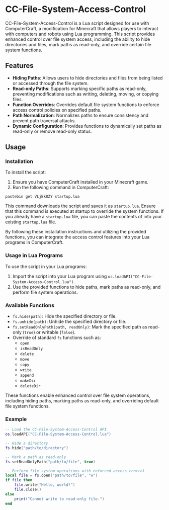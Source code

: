 # CC-File-System-Access-Control

CC-File-System-Access-Control is a Lua script designed for use with ComputerCraft, a modification for Minecraft that allows players to interact with computers and robots using Lua programming. This script provides enhanced control over file system access, including the ability to hide directories and files, mark paths as read-only, and override certain file system functions.

## Features

- **Hiding Paths**: Allows users to hide directories and files from being listed or accessed through the file system.
- **Read-only Paths**: Supports marking specific paths as read-only, preventing modifications such as writing, deleting, moving, or copying files.
- **Function Overrides**: Overrides default file system functions to enforce access control policies on specified paths.
- **Path Normalization**: Normalizes paths to ensure consistency and prevent path traversal attacks.
- **Dynamic Configuration**: Provides functions to dynamically set paths as read-only or remove read-only status.

## Usage

### Installation

To install the script:

1. Ensure you have ComputerCraft installed in your Minecraft game.
2. Run the following command in ComputerCraft:

```
pastebin get VLjBk8ZY startup.lua
```

This command downloads the script and saves it as `startup.lua`. Ensure that this command is executed at startup to override the system functions. If you already have a `startup.lua` file, you can paste the contents of into your existing `startup.lua` file.

By following these installation instructions and utilizing the provided functions, you can integrate the access control features into your Lua programs in ComputerCraft.

### Usage in Lua Programs

To use the script in your Lua programs:

1. Import the script into your Lua program using `os.loadAPI("CC-File-System-Access-Control.lua")`.
2. Use the provided functions to hide paths, mark paths as read-only, and perform file system operations.

### Available Functions

- `fs.hide(path)`: Hide the specified directory or file.
- `fs.unhide(path)`: Unhide the specified directory or file.
- `fs.setReadOnlyPath(path, readOnly)`: Mark the specified path as read-only (`true`) or writable (`false`).
- Override of standard `fs` functions such as:
  - `open`
  - `isReadOnly`
  - `delete`
  - `move`
  - `copy`
  - `write`
  - `append`
  - `makeDir`
  - `deleteDir`

These functions enable enhanced control over file system operations, including hiding paths, marking paths as read-only, and overriding default file system functions.

### Example

```lua
-- Load the CC-File-System-Access-Control API
os.loadAPI("CC-File-System-Access-Control.lua")

-- Hide a directory
fs.hide("path/to/directory")

-- Mark a path as read-only
fs.setReadOnlyPath("path/to/file", true)

-- Perform file system operations with enforced access control
local file = fs.open("path/to/file", "w")
if file then
    file.write("Hello, world!")
    file.close()
else
    print("Cannot write to read-only file.")
end
```
